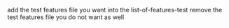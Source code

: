 add the test features file you want into the list-of-features-test
remove the test features file you do not want as well
